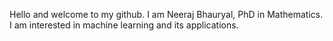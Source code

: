 Hello and welcome to my github. I am Neeraj Bhauryal, PhD in Mathematics. I am interested in machine learning and its applications.

